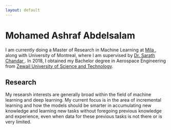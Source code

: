 ```yaml
---
layout: default
---
```

# Mohamed Ashraf Abdelsalam

I am currently doing a Master of Research in Machine Learning at 
<a href="mila.quebec/en/"> Mila </a>, along with University of Montreal, where I am supervised by <a href="http://sarathchandar.in/">Dr. Sarath Chandar </a>. In 2018, I obtained my Bachelor degree in Aerospace Engineering from <a href="https://zewailcity.edu.eg/">Zewail University of Science and Technology</a>.

## Research
My researsh interests are generally broad within the field of machine learning and deep learning. My current focus is in the area of incremental learning and how the models should be smarter in accumulating new knowledge and learning new tasks without foregoing previous knowledge and experience, even when data for these previous tasks is not there or is very limited. 
